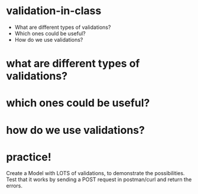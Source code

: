 # validation-in-class
* What are different types of validations?
* Which ones could be useful?
* How do we use validations?

# what are different types of validations?

# which ones could be useful?

# how do we use validations?

# practice!
Create a Model with LOTS of validations, to demonstrate the possibilities. Test that it works by sending a POST request in postman/curl and return the errors.
